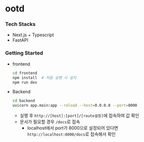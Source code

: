 # ootd
### Tech Stacks
* Next.js + Typescript
* FastAPI

### Getting Started
* frontend
  ```bash
  cd frontend
  npm install  # 처음 실행 시 설치
  npm run dev
  ```
* Backend
  ```bash
  cd backend
  uvicorn app.main:app --reload --host=0.0.0.0 --port=8000
  ```
  * 실행 후 `http://[host]:[port]/[route설정]`에 접속하여 값 확인
  * 문서가 필요할 경우 `/docs`로 접속
    * localhost에서 port가 8000으로 설정되어 있다면 `http://localhost:8000/docs`로 접속해서 확인